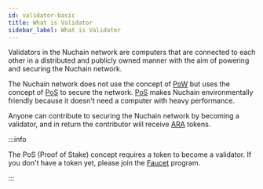 ```yaml
---
id: validator-basic
title: What is Validator
sidebar_label: What is Validator
---
```


Validators in the Nuchain network are computers that are connected to each other in a distributed and publicly owned manner with the aim of powering and securing the Nuchain network.
 
The Nuchain network does not use the concept of [PoW](../general/glossary.md#pow) but uses the concept of [PoS](../general/glossary.md#pos) to secure the network. [PoS](../general/glossary.md#pos) makes Nuchain environmentally friendly because it doesn't need a computer with heavy performance.

Anyone can contribute to securing the Nuchain network by becoming a validator, and in return the contributor will receive [ARA](../general/glossary.md#ara) tokens.

:::info

The PoS (Proof of Stake) concept requires a token to become a validator. If you don't have a token yet, please join the [Faucet](../general/faucet.md) program.

:::